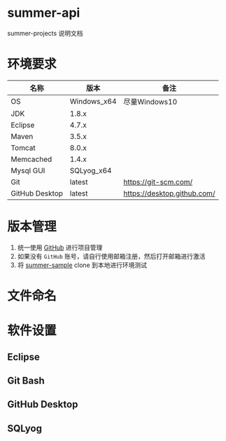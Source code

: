 # summer-api

summer-projects 说明文档

# 环境要求

| 名称       | 版本          | 备注 |
| --------- | -----------  | ------------- |
| OS        | Windows_x64  | 尽量Windows10 |
| JDK       | 1.8.x        |               |
| Eclipse   | 4.7.x        |               |
| Maven     | 3.5.x        |               |
| Tomcat    | 8.0.x        |               |
| Memcached | 1.4.x        |               |
| Mysql GUI | SQLyog_x64   |               |
| Git       | latest       | https://git-scm.com/ |
| GitHub Desktop | latest  | https://desktop.github.com/ |

# 版本管理

1. 统一使用 [GitHub](https://github.com/) 进行项目管理
2. 如果没有 `GitHub` 账号，请自行使用邮箱注册，然后打开邮箱进行激活
3. 将 [summer-sample](https://github.com/cn-cerc/summer-sample) clone 到本地进行环境测试

# 文件命名

# 软件设置

## Eclipse 

## Git Bash 

## GitHub Desktop

## SQLyog 